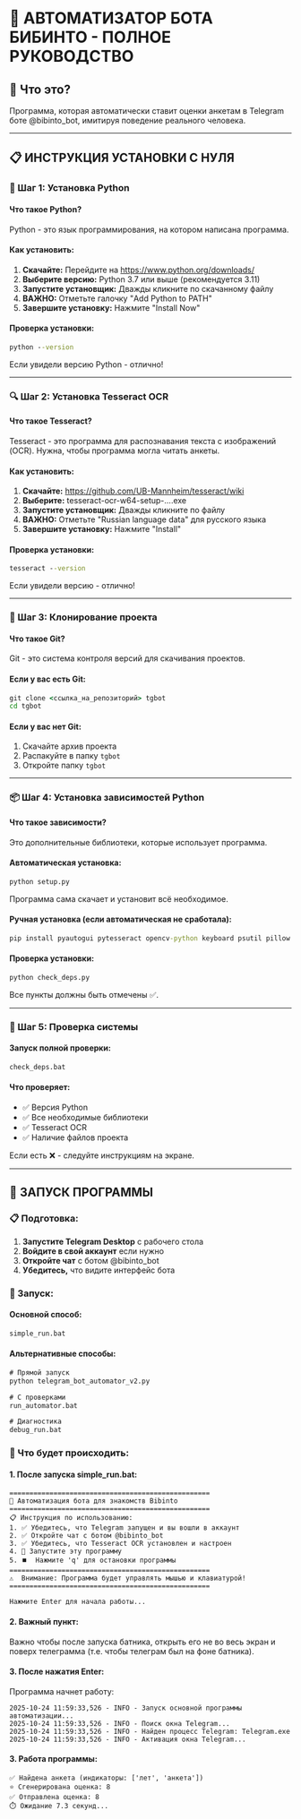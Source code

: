 # 🤖 АВТОМАТИЗАТОР БОТА БИБИНТО - ПОЛНОЕ РУКОВОДСТВО

## 🎯 Что это?
Программа, которая автоматически ставит оценки анкетам в Telegram боте @bibinto_bot, имитируя поведение реального человека.

---

## 📋 ИНСТРУКЦИЯ УСТАНОВКИ С НУЛЯ

### 🔧 Шаг 1: Установка Python

#### Что такое Python?
Python - это язык программирования, на котором написана программа.

#### Как установить:
1. **Скачайте:** Перейдите на https://www.python.org/downloads/
2. **Выберите версию:** Python 3.7 или выше (рекомендуется 3.11)
3. **Запустите установщик:** Дважды кликните по скачанному файлу
4. **ВАЖНО:** Отметьте галочку "Add Python to PATH"
5. **Завершите установку:** Нажмите "Install Now"

#### Проверка установки:
```cmd
python --version
```
Если увидели версию Python - отлично!

---

### 🔍 Шаг 2: Установка Tesseract OCR

#### Что такое Tesseract?
Tesseract - это программа для распознавания текста с изображений (OCR). Нужна, чтобы программа могла читать анкеты.

#### Как установить:
1. **Скачайте:** https://github.com/UB-Mannheim/tesseract/wiki
2. **Выберите:** tesseract-ocr-w64-setup-....exe
3. **Запустите установщик:** Дважды кликните по файлу
4. **ВАЖНО:** Отметьте "Russian language data" для русского языка
5. **Завершите установку:** Нажмите "Install"

#### Проверка установки:
```cmd
tesseract --version
```
Если увидели версию - отлично!

---

### 📁 Шаг 3: Клонирование проекта

#### Что такое Git?
Git - это система контроля версий для скачивания проектов.

#### Если у вас есть Git:
```cmd
git clone <ссылка_на_репозиторий> tgbot
cd tgbot
```

#### Если у вас нет Git:
1. Скачайте архив проекта
2. Распакуйте в папку `tgbot`
3. Откройте папку `tgbot`

---

### 📦 Шаг 4: Установка зависимостей Python

#### Что такое зависимости?
Это дополнительные библиотеки, которые использует программа.

#### Автоматическая установка:
```cmd
python setup.py
```
Программа сама скачает и установит всё необходимое.

#### Ручная установка (если автоматическая не сработала):
```cmd
pip install pyautogui pytesseract opencv-python keyboard psutil pillow numpy
```

#### Проверка установки:
```cmd
python check_deps.py
```
Все пункты должны быть отмечены ✅.

---

### 🧪 Шаг 5: Проверка системы

#### Запуск полной проверки:
```cmd
check_deps.bat
```

#### Что проверяет:
- ✅ Версия Python
- ✅ Все необходимые библиотеки
- ✅ Tesseract OCR
- ✅ Наличие файлов проекта

Если есть ❌ - следуйте инструкциям на экране.

---

## 🚀 ЗАПУСК ПРОГРАММЫ

### 📋 Подготовка:
1. **Запустите Telegram Desktop** с рабочего стола
2. **Войдите в свой аккаунт** если нужно
3. **Откройте чат** с ботом @bibinto_bot
4. **Убедитесь,** что видите интерфейс бота

### 🎯 Запуск:

#### Основной способ:
```cmd
simple_run.bat
```

#### Альтернативные способы:
```cmd
# Прямой запуск
python telegram_bot_automator_v2.py

# С проверками
run_automator.bat

# Диагностика
debug_run.bat
```

### 📮 Что будет происходить:

#### 1. После запуска simple_run.bat:
```
==================================================
🤖 Автоматизация бота для знакомств Bibinto
==================================================
📋 Инструкция по использованию:
1. ✅ Убедитесь, что Telegram запущен и вы вошли в аккаунт
2. ✅ Откройте чат с ботом @bibinto_bot
3. ✅ Убедитесь, что Tesseract OCR установлен и настроен
4. 🚀 Запустите эту программу
5. ⏹️  Нажмите 'q' для остановки программы
==================================================
⚠️  Внимание: Программа будет управлять мышью и клавиатурой!
==================================================

Нажмите Enter для начала работы...
```
#### 2. Важный пункт:

Важно чтобы после запуска батника, открыть его не во весь экран и поверх телеграмма (т.е. чтобы телеграм был на фоне батника).

#### 3. После нажатия Enter:
Программа начнет работу:
```
2025-10-24 11:59:33,526 - INFO - Запуск основной программы автоматизации...
2025-10-24 11:59:33,526 - INFO - Поиск окна Telegram...
2025-10-24 11:59:33,526 - INFO - Найден процесс Telegram: Telegram.exe
2025-10-24 11:59:33,526 - INFO - Активация окна Telegram...
```

#### 3. Работа программы:
```
✅ Найдена анкета (индикаторы: ['лет', 'анкета'])
⭐ Сгенерирована оценка: 8
✅ Отправлена оценка: 8
⏱️ Ожидание 7.3 секунд...
```
